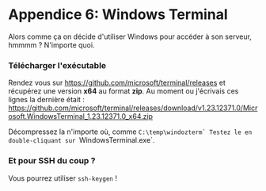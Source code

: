 # Appendice 6: Windows Terminal
Alors comme ça on décide d'utiliser Windows pour accéder à son serveur, hmmmm ? N'importe quoi.

### Télécharger l'exécutable
Rendez vous sur https://github.com/microsoft/terminal/releases et récupérez une version **x64** au format **zip**. Au moment ou j'écrivais ces lignes la dernière était : 
https://github.com/microsoft/terminal/releases/download/v1.23.12371.0/Microsoft.WindowsTerminal_1.23.12371.0_x64.zip

Décompressez la n'importe où, comme ``C:\temp\windozterm`
Testez le en double-cliquant sur ``WindowsTerminal.exe`.

### Et pour SSH du coup ?
Vous pourrez utiliser `ssh-keygen` !

